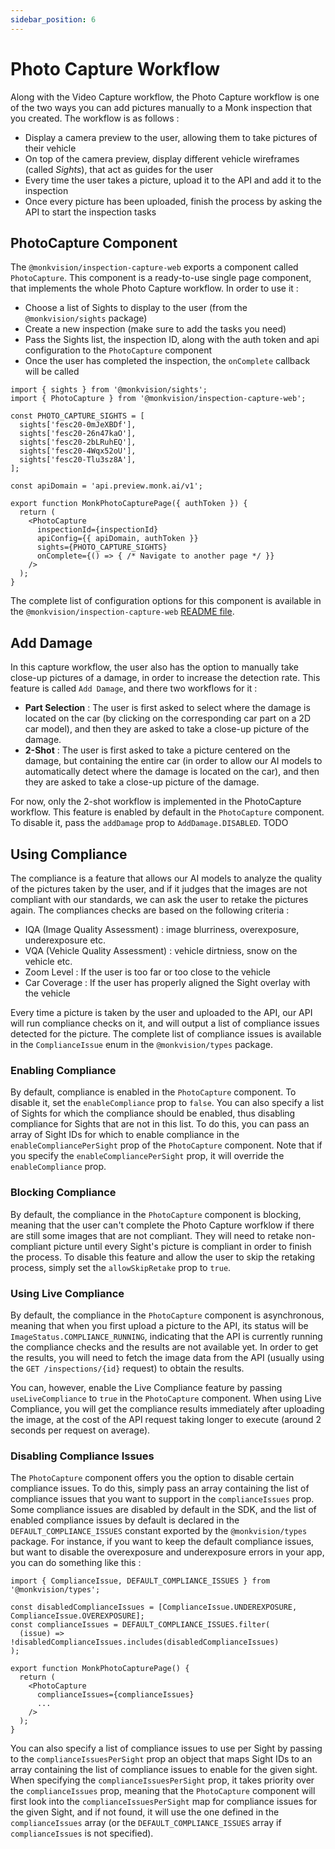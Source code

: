 ```yaml
---
sidebar_position: 6
---
```


# Photo Capture Workflow
Along with the Video Capture workflow, the Photo Capture workflow is one of the two ways you can add pictures manually
to a Monk inspection that you created. The workflow is as follows :
- Display a camera preview to the user, allowing them to take pictures of their vehicle
- On top of the camera preview, display different vehicle wireframes (called *Sights*), that act as guides for the user
- Every time the user takes a picture, upload it to the API and add it to the inspection
- Once every picture has been uploaded, finish the process by asking the API to start the inspection tasks

## PhotoCapture Component
The `@monkvision/inspection-capture-web` exports a component called `PhotoCapture`. This component is a ready-to-use
single page component, that implements the whole Photo Capture workflow. In order to use it :
- Choose a list of Sights to display to the user (from the `@monkvision/sights` package)
- Create a new inspection (make sure to add the tasks you need)
- Pass the Sights list, the inspection ID, along with the auth token and api configuration to the `PhotoCapture`
  component
- Once the user has completed the inspection, the `onComplete` callback will be called

```tsx
import { sights } from '@monkvision/sights';
import { PhotoCapture } from '@monkvision/inspection-capture-web';

const PHOTO_CAPTURE_SIGHTS = [
  sights['fesc20-0mJeXBDf'],
  sights['fesc20-26n47kaO'],
  sights['fesc20-2bLRuhEQ'],
  sights['fesc20-4Wqx52oU'],
  sights['fesc20-Tlu3sz8A'],
];

const apiDomain = 'api.preview.monk.ai/v1';

export function MonkPhotoCapturePage({ authToken }) {
  return (
    <PhotoCapture
      inspectionId={inspectionId}
      apiConfig={{ apiDomain, authToken }}
      sights={PHOTO_CAPTURE_SIGHTS}
      onComplete={() => { /* Navigate to another page */ }}
    />
  );
}
```

The complete list of configuration options for this component is available in the `@monkvision/inspection-capture-web`
[README file](https://github.com/monkvision/monkjs/blob/main/packages/inspection-capture-web/README.md).

## Add Damage
In this capture workflow, the user also has the option to manually take close-up pictures of a damage, in order to
increase the detection rate. This feature is called `Add Damage`, and there two workflows for it :
- **Part Selection** : The user is first asked to select where the damage is located on the car (by clicking on the
  corresponding car part on a 2D car model), and then they are asked to take a close-up picture of the damage.
- **2-Shot** : The user is first asked to take a picture centered on the damage, but containing the entire car (in order
  to allow our AI models to automatically detect where the damage is located on the car), and then they are asked to
  take a close-up picture of the damage.

For now, only the 2-shot workflow is implemented in the PhotoCapture workflow. This feature is enabled by default in the
`PhotoCapture` component. To disable it, pass the `addDamage` prop to `AddDamage.DISABLED`. TODO

## Using Compliance
The compliance is a feature that allows our AI models to analyze the quality of the pictures taken by the user, and if
it judges that the images are not compliant with our standards, we can ask the user to retake the pictures again. The
compliances checks are based on the following criteria :
- IQA (Image Quality Assessment) : image blurriness, overexposure, underexposure etc.
- VQA (Vehicle Quality Assessment) : vehicle dirtniess, snow on the vehicle etc.
- Zoom Level : If the user is too far or too close to the vehicle
- Car Coverage : If the user has properly aligned the Sight overlay with the vehicle

Every time a picture is taken by the user and uploaded to the API, our API will run compliance checks on it, and will
output a list of compliance issues detected for the picture. The complete list of compliance issues is available in the
`ComplianceIssue` enum in the `@monkvision/types` package.

### Enabling Compliance
By default, compliance is enabled in the `PhotoCapture` component. To disable it, set the `enableCompliance` prop to
`false`. You can also specify a list of Sights for which the compliance should be enabled, thus disabling compliance for
Sights that are not in this list. To do this, you can pass an array of Sight IDs for which to enable compliance in the
`enableCompliancePerSight` prop of the `PhotoCapture` component. Note that if you specify the `enableCompliancePerSight`
prop, it will override the `enableCompliance` prop.

### Blocking Compliance
By default, the compliance in the `PhotoCapture` component is blocking, meaning that the user can't complete the Photo
Capture worfklow if there are still some images that are not compliant. They will need to retake non-compliant picture
until every Sight's picture is compliant in order to finish the process. To disable this feature and allow the user to
skip the retaking process, simply set the `allowSkipRetake` prop to `true`.

### Using Live Compliance
By default, the compliance in the `PhotoCapture` component is asynchronous, meaning that when you first upload a picture
to the API, its status will be `ImageStatus.COMPLIANCE_RUNNING`, indicating that the API is currently running the
compliance checks and the results are not available yet. In order to get the results, you will need to fetch the image
data from the API (usually using the `GET /inspections/{id}` request) to obtain the results.

You can, however, enable the Live Compliance feature by passing `useLiveCompliance` to `true` in the `PhotoCapture`
component. When using Live Compliance, you will get the compliance results immediately after uploading the image, at the
cost of the API request taking longer to execute (around 2 seconds per request on average).

### Disabling Compliance Issues
The `PhotoCapture` component offers you the option to disable certain compliance issues. To do this, simply pass an
array containing the list of compliance issues that you want to support in the `complianceIssues` prop. Some compliance
issues are disabled by default in the SDK, and the list of enabled compliance issues by default is declared in the
`DEFAULT_COMPLIANCE_ISSUES` constant exported by the `@monkvision/types` package. For instance, if you want to keep the
default compliance issues, but want to disable the overexposure and underexposure errors in your app, you can do
something like this :

```tsx
import { ComplianceIssue, DEFAULT_COMPLIANCE_ISSUES } from '@monkvision/types';

const disabledComplianceIssues = [ComplianceIssue.UNDEREXPOSURE, ComplianceIssue.OVEREXPOSURE];
const complianceIssues = DEFAULT_COMPLIANCE_ISSUES.filter(
  (issue) => !disabledComplianceIssues.includes(disabledComplianceIssues)
);

export function MonkPhotoCapturePage() {
  return (
    <PhotoCapture
      complianceIssues={complianceIssues}
      ...
    />
  );
}
```

You can also specify a list of compliance issues to use per Sight by passing to the `complianceIssuesPerSight` prop an
object that maps Sight IDs to an array containing the list of compliance issues to enable for the given sight. When
specifying the `complianceIssuesPerSight` prop, it takes priority over the `complianceIssues` prop, meaning that the
`PhotoCapture` component will first look into the `complianceIssuesPerSight` map for compliance issues for the given
Sight, and if not found, it will use the one defined in the `complianceIssues` array (or the `DEFAULT_COMPLIANCE_ISSUES`
array if `complianceIssues` is not specified).
